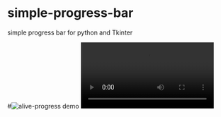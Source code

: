 # simple-progress-bar
simple progress bar for python and Tkinter

#![alive-progress demo](https://raw.githubusercontent.com/rsalmei/alive-progress/main/img/alive-demo.gif)
![alive-progress demo](https://github.com/Tarkiin/simple-progress-bar/raw/main/demo.mp4)
